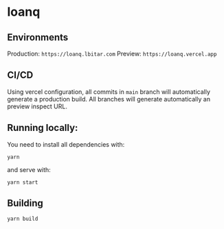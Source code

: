 # loanq

## Environments

Production: `https://loanq.lbitar.com`
Preview: `https://loanq.vercel.app`

## CI/CD

Using vercel configuration, all commits in `main` branch will automatically generate a production build.
All branches will generate automatically an preview inspect URL.

## Running locally:

You need to install all dependencies with:

```
yarn
```

and serve with:

```
yarn start
```

## Building

```
yarn build
```
